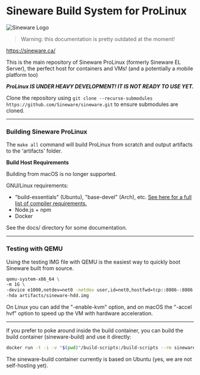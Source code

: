 # Sineware Build System for ProLinux
![Sineware Logo](https://update.sineware.ca/dist/prolinux-logo.png)

> Warning: this documentation is pretty outdated at the moment!


https://sineware.ca/ 

This is the main repository of Sineware ProLinux (formerly Sineware EL Server), the perfect host for containers and VMs!
(and a potentially a mobile platform too)

***ProLinux IS UNDER HEAVY DEVELOPMENT! IT IS NOT READY TO USE YET.***

Clone the repository using `git clone --recurse-submodules https://github.com/Sineware/sineware.git` to ensure submodules are cloned.

---
### Building Sineware ProLinux
The `make all` command will build ProLinux from scratch and output artifacts to the 'artifacts' folder.

**Build Host Requirements**

Building from macOS is no longer supported. 

GNU/Linux requirements:
- "build-essentials" (Ubuntu), "base-devel" (Arch), etc. [See here for a full list of compiler requirements.](https://buildroot.org/downloads/manual/manual.html#requirement)
- Node.js + npm
- Docker


See the docs/ directory for some documentation.

---
### Testing with QEMU
Using the testing IMG file with QEMU is the easiest way to quickly boot Sineware built from source.

```bash
qemu-system-x86_64 \
-m 1G \
-device e1000,netdev=net0 -netdev user,id=net0,hostfwd=tcp::8086-:8086 \
-hda artifacts/sineware-hdd.img 
```

On Linux you can add the "-enable-kvm" option, and on macOS the "-accel hvf" option to speed up the VM with hardware acceleration.

---
If you prefer to poke around inside the build container, you can build the build container (sineware-build) and use it directly:
```bash
docker run -t -i -v "$(pwd)"/build-scripts:/build-scripts --rm sineware-build bash
```
The sineware-build container currently is based on Ubuntu (yes, we are not self-hosting yet).
